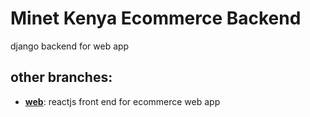 # Minet Kenya Ecommerce Backend
django backend for web app

## other branches:
- [**web**](https://github.com/Minet-Kenya/minet-ecommerce/tree/web): reactjs front end for ecommerce web app